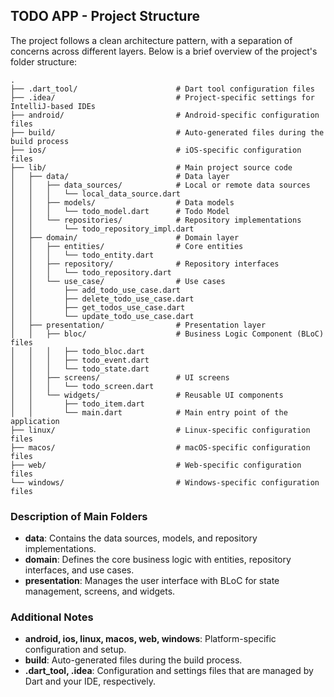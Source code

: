 
## TODO APP - Project Structure

The project follows a clean architecture pattern, with a separation of concerns across different layers. Below is a brief overview of the project's folder structure:

```
.
├── .dart_tool/                      # Dart tool configuration files
├── .idea/                           # Project-specific settings for IntelliJ-based IDEs
├── android/                         # Android-specific configuration files
├── build/                           # Auto-generated files during the build process
├── ios/                             # iOS-specific configuration files
├── lib/                             # Main project source code
│   ├── data/                        # Data layer
│   │   ├── data_sources/            # Local or remote data sources
│   │   │   └── local_data_source.dart
│   │   ├── models/                  # Data models
│   │   │   └── todo_model.dart      # Todo Model
│   │   └── repositories/            # Repository implementations
│   │       └── todo_repository_impl.dart
│   ├── domain/                      # Domain layer
│   │   ├── entities/                # Core entities
│   │   │   └── todo_entity.dart
│   │   ├── repository/              # Repository interfaces
│   │   │   └── todo_repository.dart
│   │   └── use_case/                # Use cases
│   │       ├── add_todo_use_case.dart
│   │       ├── delete_todo_use_case.dart
│   │       ├── get_todos_use_case.dart
│   │       └── update_todo_use_case.dart
│   ├── presentation/                # Presentation layer
│   │   ├── bloc/                    # Business Logic Component (BLoC) files
│   │   │   ├── todo_bloc.dart
│   │   │   ├── todo_event.dart
│   │   │   └── todo_state.dart
│   │   ├── screens/                 # UI screens
│   │   │   └── todo_screen.dart
│   │   └── widgets/                 # Reusable UI components
│   │       ├── todo_item.dart
│   │       └── main.dart            # Main entry point of the application
├── linux/                           # Linux-specific configuration files
├── macos/                           # macOS-specific configuration files
├── web/                             # Web-specific configuration files
└── windows/                         # Windows-specific configuration files
```

### Description of Main Folders

- **data**: Contains the data sources, models, and repository implementations.
- **domain**: Defines the core business logic with entities, repository interfaces, and use cases.
- **presentation**: Manages the user interface with BLoC for state management, screens, and widgets.

### Additional Notes

- **android, ios, linux, macos, web, windows**: Platform-specific configuration and setup.
- **build**: Auto-generated files during the build process.
- **.dart_tool, .idea**: Configuration and settings files that are managed by Dart and your IDE, respectively.
